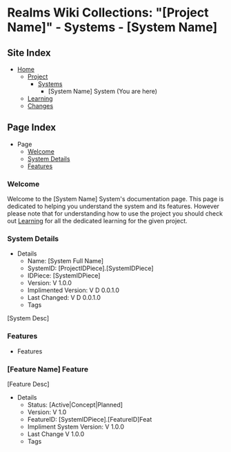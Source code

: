 [Page]:https://github.com/Ancient-Majik-Tech/Learn.Tutorial.Collections/blob/main/Project/Extends/ProjectUpdateInWorks.md

[Page Home]:https://github.com/Ancient-Majik-Tech/Learn.Tutorial.Collections/blob/main/Project/Extends/ProjectUpdateInWorks.md
[Page Proj Home]:https://github.com/Ancient-Majik-Tech/Learn.Tutorial.Collections/blob/main/Project/Extends/ProjectUpdateInWorks.md
[Page Sys Home]:[ProjHome]#system-layout
[Page Learn Home]:https://github.com/Ancient-Majik-Tech/Learn.Tutorial.Collections/blob/main/Project/Extends/ProjectUpdateInWorks.md
[Page Changes Home]:https://github.com/Ancient-Majik-Tech/Learn.Tutorial.Collections/blob/main/Project/Extends/ProjectUpdateInWorks.md

[Sec Welcome]:[page]#welcome
[Sec Details]:[page]#system-details
[Sec Features]:[page]#features

# Realms Wiki Collections: "[Project Name]" - Systems - [System Name]

## Site Index

- [Home][Page Home]
	- [Project][Page Proj Home]
		- [Systems][Page Sys Home]
			- [System Name] System (You are here)
	- [Learning][Page Learn Home]
	- [Changes][Page Changes Home]

## Page Index

- Page
	- [Welcome][Sec Welcome]
	- [System Details][Sec Details]
	- [Features][Sec Features]

### Welcome

Welcome to the [System Name] System's documentation page. This page is dedicated to helping you understand the system and its features. However please note that for understanding how to use the project you should check out [Learning][Page Learn Home] for all the dedicated learning for the given project.

### System Details

- Details
	- Name: [System Full Name]
	- SystemID: [ProjectIDPiece].[SystemIDPiece]
	- IDPiece: [SystemIDPiece]
	- Version: V 1.0.0
	- Implimented Version: V D 0.0.1.0
	- Last Changed: V D 0.0.1.0
	- Tags

[System Desc]

### Features

- Features

### [Feature Name] Feature

[Feature Desc]

- Details
	- Status: [Active|Concept|Planned]
	- Version: V 1.0
	- FeatureID: [SystemIDPiece].[FeatureID]Feat
	- Impliment System Version: V 1.0.0
	- Last Change V 1.0.0
	- Tags
